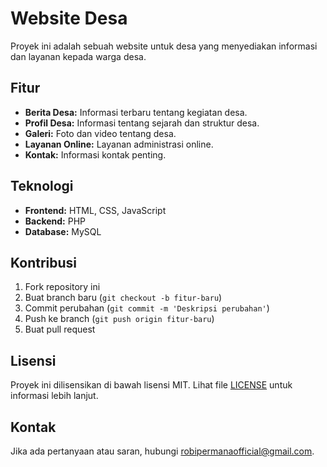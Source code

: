 # Website Desa

Proyek ini adalah sebuah website untuk desa yang menyediakan informasi dan layanan kepada warga desa.

## Fitur

- **Berita Desa:** Informasi terbaru tentang kegiatan desa.
- **Profil Desa:** Informasi tentang sejarah dan struktur desa.
- **Galeri:** Foto dan video tentang desa.
- **Layanan Online:** Layanan administrasi online.
- **Kontak:** Informasi kontak penting.

## Teknologi

- **Frontend:** HTML, CSS, JavaScript
- **Backend:** PHP
- **Database:** MySQL

## Kontribusi

1. Fork repository ini
2. Buat branch baru (`git checkout -b fitur-baru`)
3. Commit perubahan (`git commit -m 'Deskripsi perubahan'`)
4. Push ke branch (`git push origin fitur-baru`)
5. Buat pull request

## Lisensi

Proyek ini dilisensikan di bawah lisensi MIT. Lihat file [LICENSE](LICENSE) untuk informasi lebih lanjut.

## Kontak

Jika ada pertanyaan atau saran, hubungi [robipermanaofficial@gmail.com](mailto:robipermanaofficial@gmail.com).
